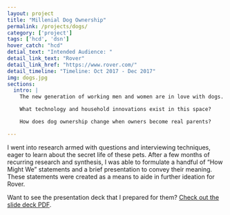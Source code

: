 ```yaml
---
layout: project
title: "Millenial Dog Ownership"
permalink: /projects/dogs/
category: ['project']
tags: ['hcd', 'dsn']
hover_catch: "hcd"
detial_text: "Intended Audience: "
detail_link_text: "Rover"
detail_link_href: "https://www.rover.com/"
detail_timeline: "Timeline: Oct 2017 - Dec 2017"
img: dogs.jpg
sections:
  intro: |
    The new generation of working men and women are in love with dogs. Millennials are quick to spoil their "#furbaby".

    What technology and household innovations exist in this space?

    How does dog ownership change when owners become real parents?

---
```


I went into research armed with questions and interviewing techniques, eager to learn about the secret life of these pets. After a few months of recurring research and synthesis, I was able to formulate a handful of “How Might We” statements and a brief presentation to convey their meaning. These statements were created as a means to aide in further ideation for Rover.

Want to see the presentation deck that I prepared for them? [Check out the slide deck PDF](http://www.gavinpham.com/assets/slides/Rover-Presentation.pdf).